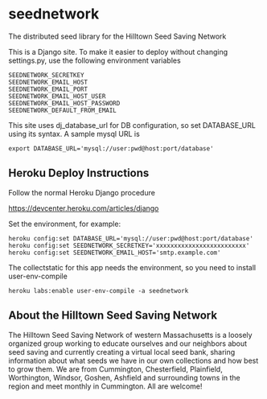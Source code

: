 seednetwork
===========
The distributed seed library for the Hilltown Seed Saving Network

This is a Django site. To make it easier to deploy without changing settings.py, use the following environment variables

```shell
SEEDNETWORK_SECRETKEY
SEEDNETWORK_EMAIL_HOST
SEEDNETWORK_EMAIL_PORT
SEEDNETWORK_EMAIL_HOST_USER
SEEDNETWORK_EMAIL_HOST_PASSWORD
SEEDNETWORK_DEFAULT_FROM_EMAIL
```

This site uses dj_database_url for DB configuration, so set DATABASE_URL using its syntax. A sample mysql URL is

```shell
export DATABASE_URL='mysql://user:pwd@host:port/database'
```

Heroku Deploy Instructions
--------------------------
Follow the normal Heroku Django procedure

https://devcenter.heroku.com/articles/django

Set the environment, for example:

```shell
heroku config:set DATABASE_URL='mysql://user:pwd@host:port/database'
heroku config:set SEEDNETWORK_SECRETKEY='xxxxxxxxxxxxxxxxxxxxxxxxx'
heroku config:set SEEDNETWORK_EMAIL_HOST='smtp.example.com'
```

The collectstatic for this app needs the environment, so you need to install user-env-compile

```shell
heroku labs:enable user-env-compile -a seednetwork
```

About the Hilltown Seed Saving Network 
--------------------------------------
The Hilltown Seed Saving Network of western Massachusetts is a loosely organized group working to educate ourselves and our neighbors about seed saving and currently creating a virtual local seed bank, sharing information about what seeds we have in our own collections and how best to grow them. We are from Cummington, Chesterfield, Plainfield, Worthington, Windsor, Goshen, Ashfield and surrounding towns in the region and meet monthly in Cummington. All are welcome!
